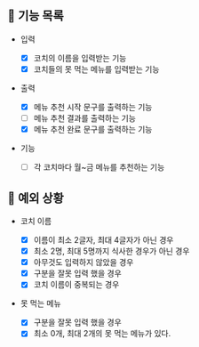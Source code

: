 ## 📄 기능 목록

- 입력

  - [x] 코치의 이름을 입력받는 기능
  - [x] 코치들의 못 먹는 메뉴를 입력받는 기능

- 출력

  - [x] 메뉴 추천 시작 문구를 출력하는 기능
  - [ ] 메뉴 추천 결과를 출력하는 기능
  - [x] 메뉴 추천 완료 문구를 출력하는 기능

- 기능
  - [ ] 각 코치마다 월~금 메뉴를 추천하는 기능

## 🎯 예외 상황

- 코치 이름

  - [x] 이름이 최소 2글자, 최대 4글자가 아닌 경우
  - [x] 최소 2명, 최대 5명까지 식사한 경우가 아닌 경우
  - [x] 아무것도 입력하지 않았을 경우
  - [x] 구분을 잘못 입력 했을 경우
  - [x] 코치 이름이 중복되는 경우

- 못 먹는 메뉴

  - [x] 구분을 잘못 입력 했을 경우
  - [x] 최소 0개, 최대 2개의 못 먹는 메뉴가 있다.
